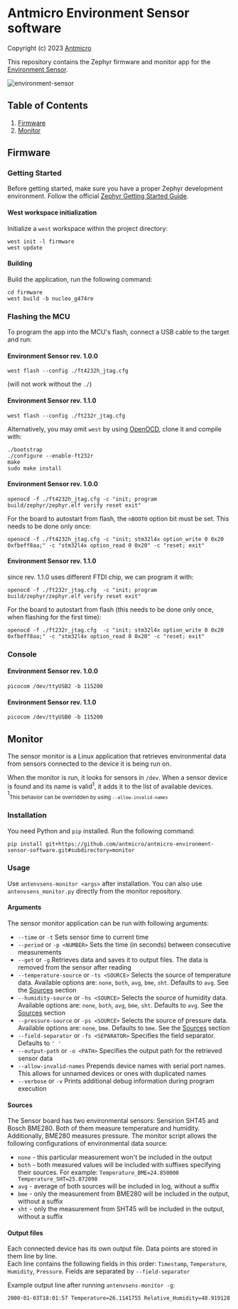 # Antmicro Environment Sensor software

Copyright (c) 2023 [Antmicro](https://antmicro.com/)

This repository contains the Zephyr firmware and monitor app for the [Environment Sensor](https://github.com/antmicro/environment-sensor).

![environment-sensor](./img/envsensor.png "Environment Sensor board")

## Table of Contents
1. [Firmware](#firmware)
1. [Monitor](#monitor)

## Firmware

### Getting Started

Before getting started, make sure you have a proper Zephyr development
environment. Follow the official
[Zephyr Getting Started Guide](https://docs.zephyrproject.org/latest/getting_started/index.html).

#### West workspace initialization

Initialize a `west` workspace within the project directory:

<!-- name="initialize-zephyr" -->
```shell
west init -l firmware
west update
```

#### Building

Build the application, run the following command:

<!-- name="build-zephyr" -->
```shell
cd firmware
west build -b nucleo_g474re
```

### Flashing the MCU

To program the app into the MCU's flash, connect a USB cable to the target and run:

#### Environment Sensor rev. 1.0.0

```shell
west flash --config ./ft4232h_jtag.cfg 
```
(will not work without the `./`)

#### Environment Sensor rev. 1.1.0

```shell
west flash --config ./ft232r_jtag.cfg
```

Alternatively, you may omit `west` by using [OpenOCD](https://github.com/openocd-org/openocd/tree/v0.11.0), clone it and compile with:

```shell
./bootstrap
./configure --enable-ft232r
make
sudo make install
```


#### Environment Sensor rev. 1.0.0

```shell
openocd -f ./ft4232h_jtag.cfg -c "init; program build/zephyr/zephyr.elf verify reset exit"
```

For the board to autostart from flash, the `nBOOT0` option bit must be set. This needs to be done only once:
```shell
openocd -f ./ft4232h_jtag.cfg -c "init; stm32l4x option_write 0 0x20 0xfbeff8aa;" -c "stm32l4x option_read 0 0x20" -c "reset; exit"
```
#### Environment Sensor rev. 1.1.0
since rev. 1.1.0 uses different FTDI chip, we can program it with:

```shell
openocd -f ./ft232r_jtag.cfg  -c "init; program build/zephyr/zephyr.elf verify reset exit"
```
For the board to autostart from flash (this needs to be done only once, when flashing for the first time):
```shell
openocd -f ./ft232r_jtag.cfg  -c "init; stm32l4x option_write 0 0x20 0xfbeff8aa;" -c "stm32l4x option_read 0 0x20" -c "reset; exit"
```


### Console

#### Environment Sensor rev. 1.0.0

```shell
picocom /dev/ttyUSB2 -b 115200
```

#### Environment Sensor rev. 1.1.0

```shell
picocom /dev/ttyUSB0 -b 115200
```

## Monitor

The sensor monitor is a Linux application that retrieves environmental data from sensors connected to the device it is being run on.

When the monitor is run, it looks for sensors in `/dev`. When a sensor device is found and its name is valid<sup>1</sup>, it adds it to the list of available devices.  
<sup>1</sup><sub>This behavior can be overridden by using `--allow-invalid-names`<sup>

### Installation

You need Python and `pip` installed. Run the following command:

`pip install git+https://github.com/antmicro/antmicro-environment-sensor-software.git#subdirectory=monitor`

### Usage

Use `antenvsens-monitor <args>` after installation. You can also use `antenvsens_monitor.py` directly from the monitor repository.

#### Arguments

The sensor monitor application can be run with following arguments:

* `--time` or `-t`
Sets sensor time to current time
* `--period` or `-p <NUMBER>`
Sets the time (in seconds) between consecutive measurements
* `--get` or `-g`
Retrieves data and saves it to output files. The data is removed from the sensor after reading
* `--temperature-source` or `-ts <SOURCE>`
Selects the source of temperature data. Available options are: `none`, `both`, `avg`, `bme`, `sht`. Defaults to `avg`. See the [Sources](sources) section
* `--humidity-source` or `-hs <SOURCE>`
Selects the source of humidity data. Available options are: `none`, `both`, `avg`, `bme`, `sht`. Defaults to `avg`. See the [Sources](sources) section
* `--pressure-source` or `-ps <SOURCE>`
Selects the source of pressure data. Available options are: `none`, `bme`. Defaults to `bme`. See the [Sources](sources) section
* `--field-separator` or `-fs <SEPARATOR>`
Specifies the field separator. Defaults to `' '`
* `--output-path` or `-o <PATH>`
Specifies the output path for the retrieved sensor data
* `--allow-invalid-names`
Prepends device names with serial port names. This allows for unnamed devices or ones with duplicated names
* `--verbose` or `-v`
Prints additional debug information during program execution

#### Sources

The Sensor board has two environmental sensors: Sensirion SHT45 and Bosch BME280. Both of them measure temperature and humidity. Additionally, BME280 measures pressure.
The monitor script allows the following configurations of environmental data source:

* `none` - this particular measurement won't be included in the output
* `both` - both measured values will be included with suffixes specifying their sources. For example: `Temperature_BME=24.850000 Temperature_SHT=25.072098`
* `avg` - average of both sources will be included in log, without a suffix
* `bme` - only the measurement from BME280 will be included in the output, without a suffix
* `sht` - only the measurement from SHT45 will be included in the output, without a suffix

#### Output files

Each connected device has its own output file. Data points are stored in them line by line.  
Each line contains the following fields in this order: `Timestamp`, `Temperature`, `Humidity`, `Pressure`. Fields are separated by `--field-separator`

Example output line after running `antenvsens-monitor -g`:
```txt
2000-01-03T18:01:57 Temperature=26.1141755 Relative_Humidity=48.919128 Pressure=100.873621
```
